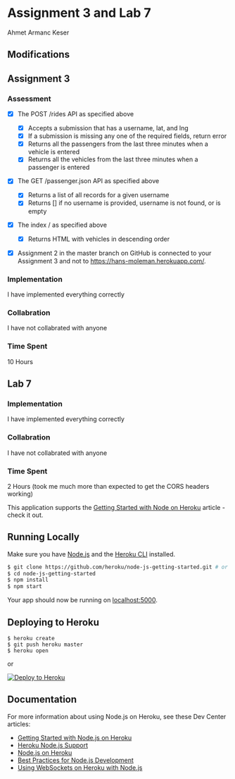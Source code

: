 # Assignment 3 and Lab 7
Ahmet Armanc Keser

## Modifications

## Assignment 3

### Assessment

- [x] The POST /rides API as specified above
    - [x] Accepts a submission that has a username, lat, and lng
    - [x] If a submission is missing any one of the required fields, return error
    - [x] Returns all the passengers from the last three minutes when a vehicle is entered
    - [x] Returns all the vehicles from the last three minutes when a passenger is entered
- [x] The GET /passenger.json API as specified above
    - [x] Returns a list of all records for a given username
    - [x] Returns [] if no username is provided, username is not found, or is empty
- [x] The index / as specified above
    - [x] Returns HTML with vehicles in descending order
- [x] Assignment 2 in the master branch on GitHub is connected to your Assignment 3 and not to https://hans-moleman.herokuapp.com/.


### Implementation
I have implemented everything correctly

### Collabration
I have not collabrated with anyone

### Time Spent
10 Hours

## Lab 7

### Implementation
I have implemented everything correctly

### Collabration
I have not collabrated with anyone

### Time Spent
2 Hours (took me much more than expected to get the CORS headers working)

This application supports the [Getting Started with Node on Heroku](https://devcenter.heroku.com/articles/getting-started-with-nodejs) article - check it out.

## Running Locally

Make sure you have [Node.js](http://nodejs.org/) and the [Heroku CLI](https://cli.heroku.com/) installed.

```sh
$ git clone https://github.com/heroku/node-js-getting-started.git # or clone your own fork
$ cd node-js-getting-started
$ npm install
$ npm start
```

Your app should now be running on [localhost:5000](http://localhost:5000/).

## Deploying to Heroku

```
$ heroku create
$ git push heroku master
$ heroku open
```
or

[![Deploy to Heroku](https://www.herokucdn.com/deploy/button.png)](https://heroku.com/deploy)

## Documentation

For more information about using Node.js on Heroku, see these Dev Center articles:

- [Getting Started with Node.js on Heroku](https://devcenter.heroku.com/articles/getting-started-with-nodejs)
- [Heroku Node.js Support](https://devcenter.heroku.com/articles/nodejs-support)
- [Node.js on Heroku](https://devcenter.heroku.com/categories/nodejs)
- [Best Practices for Node.js Development](https://devcenter.heroku.com/articles/node-best-practices)
- [Using WebSockets on Heroku with Node.js](https://devcenter.heroku.com/articles/node-websockets)
